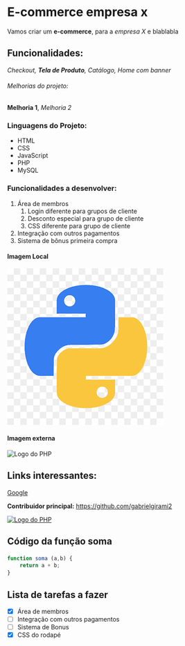 # E-commerce empresa x

Vamos criar um **e-commerce**, para a *empresa X* e blablabla

## Funcionalidades:

_Checkout, **Tela de Produto**, Catálogo, Home com banner_


###### Melhorias do projeto:

__Melhoria 1__, _Melhoria 2_

### Linguagens do Projeto:

* HTML
* CSS
* JavaScript
* PHP
* MySQL


### Funcionalidades a desenvolver:

1. Área de membros
    1. Login diferente para grupos de cliente
    2. Desconto especial para grupo de cliente
    3. CSS diferente para grupo de cliente
2. Integração com outros pagamentos
3. Sistema de bônus primeira compra


#### Imagem Local

![Logo do Python](img/python.png)


#### Imagem externa

![Logo do PHP](https://upload.wikimedia.org/wikipedia/commons/thumb/2/27/PHP-logo.svg/1200px-PHP-logo.svg.png)


## Links interessantes:

[Google](https://www.google.com.br)

**Contribuidor principal:** https://github.com/gabrielgirami2

[![Logo do PHP](https://upload.wikimedia.org/wikipedia/commons/thumb/2/27/PHP-logo.svg/1200px-PHP-logo.svg.png)](https://github.com/gabrielgirami2)


## Código da função soma

```javascript
function soma (a,b) {
    return a + b;
}
```

## Lista de tarefas a fazer

- [X] Área de membros
- [ ] Integração com outros pagamentos
- [ ] Sistema de Bonus
- [X] CSS do rodapé